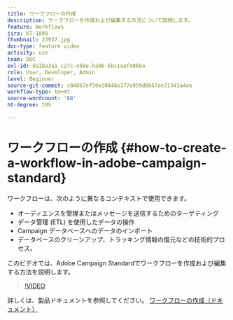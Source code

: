 ```yaml
---
title: ワークフローの作成
description: ワークフローを作成および編集する方法について説明します。
feature: Workflows
jira: KT-1809
thumbnail: 23937.jpg
doc-type: feature video
activity: use
team: DOC
exl-id: da1ba3a1-c27c-458e-ba96-5bc1aef486ba
role: User, Developer, Admin
level: Beginner
source-git-commit: c84867ef59a10448a377a959d0b67ae71343a4aa
workflow-type: tm+mt
source-wordcount: '88'
ht-degree: 29%

---
```


# ワークフローの作成 {#how-to-create-a-workflow-in-adobe-campaign-standard}

ワークフローは、次のように異なるコンテキストで使用できます。

* オーディエンスを管理またはメッセージを送信するためのターゲティング
* データ管理 (ETL) を使用したデータの操作
* Campaign データベースへのデータのインポート
* データベースのクリーンアップ、トラッキング情報の復元などの技術的プロセス。

このビデオでは、Adobe Campaign Standardでワークフローを作成および編集する方法を説明します。

>[!VIDEO](https://video.tv.adobe.com/v/23937?quality=12&learn=on)

詳しくは、製品ドキュメントを参照してください。 [ワークフローの作成（ドキュメント）](https://experienceleague.adobe.com/docs/campaign-standard/using/managing-processes-and-data/workflow-general-operation/building-a-workflow.html)
